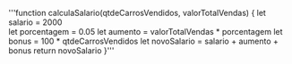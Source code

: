 '''function calculaSalario(qtdeCarrosVendidos, valorTotalVendas) {
 let salario = 2000  
 let porcentagem = 0.05
 let aumento = valorTotalVendas * porcentagem
 let bonus = 100 * qtdeCarrosVendidos
 let novoSalario = salario + aumento + bonus
 return novoSalario
}'''